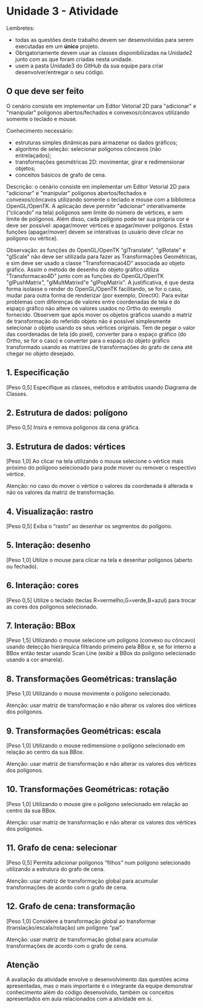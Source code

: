 # Unidade 3 - Atividade  

<!--
avisar para postar nas pastas do GitHub
-->

Lembretes:

- todas as questões deste trabalho devem ser desenvolvidas para serem executadas em um **único** projeto.  
- Obrigatoriamente devem usar as classes disponibilizadas na Unidade2 junto com as que foram criadas nesta unidade.  
- usem a pasta Unidade3 do GitHub da sua equipe para criar desenvolver/entregar o seu código.  

## O que deve ser feito

O cenário consiste em implementar um Editor Vetorial 2D para "adicionar" e "manipular" polígonos abertos/fechados e convexos/côncavos utilizando somente o teclado e mouse.  

Conhecimento necessário:  

- estruturas simples dinâmicas para armazenar os dados gráficos;  
- algoritmo de seleção: selecionar polígonos côncavos (não entrelaçados);  
- transformações geométricas 2D: movimentar, girar e redimensionar objetos;  
- conceitos básicos de grafo de cena.  

Descrição: o cenário consiste em implementar um Editor Vetorial 2D para "adicionar" e "manipular" polígonos abertos/fechados e convexos/côncavos utilizando somente o teclado e mouse com a biblioteca OpenGL/OpenTK. A aplicação deve permitir "adicionar" interativamente (“clicando” na tela) polígonos sem limite do número de vértices, e sem limite de polígonos. Além disso, cada polígono pode ter sua própria cor e deve ser possível: apagar/mover vértices e apagar/mover polígonos. Estas funções (apagar/mover) devem se interativas (o usuário deve clicar no polígono ou vértice).  

Observação: as funções do OpenGL/OpenTK "glTranslate", "glRotate" e "glScale" não deve ser utilizada para fazer as Transformações Geométricas, e sim deve ser usado a classe "Transformacao4D" associada ao objeto gráfico. Assim o método de desenho do objeto gráfico utiliza "Transformacao4D" junto com as funções do OpenGL/OpenTK "glPushMatrix", "glMultMatrixd"e "glPopMatrix". A justificativa, é que desta forma isolasse o render do OpenGL/OpenTK facilitando, se for o caso, mudar para outra forma de renderizar (por exemplo, DirectX). Para evitar problemas com diferenças de valores entre coordenadas de tela e do espaço gráfico não altere os valores usados no Ortho do exemplo fornecido. Observem que após mover os objetos gráficos usando a matriz de transformação do referido objeto não é possível simplesmente selecionar o objeto usando os seus vértices originais. Tem de pegar o valor das coordenadas de tela (do pixel), converter para o espaço gráfico (do Ortho, se for o caso) e converter para o espaço do objeto gráfico transformado usando as matrizes de transformações do grafo de cena até chegar no objeto desejado.  

## 1. Especificação

\[Peso 0,5] Especifique as classes, métodos e atributos usando Diagrama de Classes.  

## 2. Estrutura de dados: polígono

\[Peso 0,5] Insira e remova polígonos da cena gráfica.  

## 3. Estrutura de dados: vértices

\[Peso 1,0] Ao clicar na tela utilizando o mouse selecione o vértice mais próximo do polígono selecionado para pode mover ou remover o respectivo vértice.  

Atenção: no caso do mover o vértice o valores da coordenada é alterada e não os valores da matriz de transformação.  

## 4. Visualização: rastro

\[Peso 0,5] Exiba o “rasto” ao desenhar os segmentos do polígono.  

## 5. Interação: desenho

\[Peso 1,0] Utilize o mouse para clicar na tela e desenhar polígonos (aberto ou fechado).  

## 6. Interação: cores

\[Peso 0,5] Utilize o teclado (teclas R=vermelho,G=verde,B=azul) para trocar as cores dos polígonos selecionado.  

## 7. Interação: BBox

\[Peso 1,5] Utilizando o mouse selecione um polígono (convexo ou côncavo) usando detecção hierárquica filtrando primeiro pela BBox e, se for interno a BBox então testar usando Scan Line (exibir a BBox do polígono selecionado usando a cor amarela).  

## 8. Transformações Geométricas: translação

\[Peso 1,0] Utilizando o mouse movimente o polígono selecionado.  

Atenção: usar matriz de transformação e não alterar os valores dos vértices dos polígonos.  

## 9. Transformações Geométricas: escala

\[Peso 1,0] Utilizando o mouse redimensione o polígono selecionado em relação ao centro da sua BBox.  

Atenção: usar matriz de transformação e não alterar os valores dos vértices dos polígonos.  

## 10. Transformações Geométricas: rotação

\[Peso 1,0] Utilizando o mouse gire o polígono selecionado em relação ao centro da sua BBox.  

Atenção: usar matriz de transformação e não alterar os valores dos vértices dos polígonos.  

## 11. Grafo de cena: selecionar

\[Peso 0,5] Permita adicionar polígonos “filhos” num polígono selecionado utilizando a estrutura do grafo de cena.  

Atenção: usar matriz de transformação global para acumular transformações de acordo com o grafo de cena.  

## 12. Grafo de cena: transformação

\[Peso 1,0] Considere a transformação global ao transformar (translação/escala/rotação) um polígono “pai”.  

Atenção: usar matriz de transformação global para acumular transformações de acordo com o grafo de cena.  

## Atenção

A avaliação da atividade envolve o desenvolvimento das questões acima apresentadas, mas o mais importante é o integrante da equipe demonstrar conhecimento além do código desenvolvido, também os conceitos apresentados em aula relacionados com a atividade em si.
